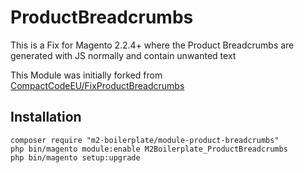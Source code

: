 # ProductBreadcrumbs
This is a Fix for Magento 2.2.4+ where the Product Breadcrumbs are generated with JS normally and contain unwanted text

This Module was initially forked from [CompactCodeEU/FixProductBreadcrumbs](https://github.com/CompactCodeEU/FixProductBreadcrumbs)

## Installation

``` 
composer require "m2-boilerplate/module-product-breadcrumbs"
php bin/magento module:enable M2Boilerplate_ProductBreadcrumbs
php bin/magento setup:upgrade
``` 
